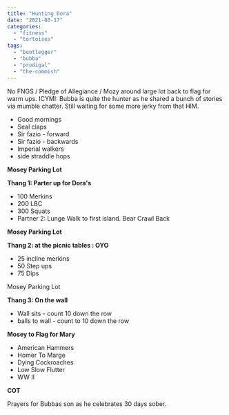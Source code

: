 ```yaml
---
title: "Hunting Dora"
date: "2021-03-17"
categories: 
  - "fitness"
  - "tortoises"
tags: 
  - "bootlegger"
  - "bubba"
  - "prodigal"
  - "the-commish"
---
```


No FNGS / Pledge of Allegiance / Mozy around large lot back to flag for warm ups. ICYMI: Bubba is quite the hunter as he shared a bunch of stories via mumble chatter. Still waiting for some more jerky from that HIM.

- Good mornings
- Seal claps
- Sir fazio - forward
- Sir fazio - backwards
- Imperial walkers
- side straddle hops

**Mosey Parking Lot**

**Thang 1: Parter up for Dora's**

- 100 Merkins
- 200 LBC
- 300 Squats
- Partner 2: Lunge Walk to first island. Bear Crawl Back

**Mosey Parking Lot**

**Thang 2: at the picnic tables : OYO** 

- 25 incline merkins
- 50 Step ups
- 75 Dips

Mosey Parking Lot

**Thang 3: On the wall**

- Wall sits - count 10 down the row
- balls to wall - count to 10 down the row

**Mosey to Flag for Mary**

- American Hammers
- Homer To Marge
- Dying Cockroaches
- Low Slow Flutter
- WW II

**COT** 

Prayers for Bubbas son as he celebrates 30 days sober.
